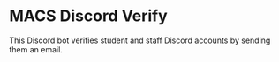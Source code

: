 # MACS Discord Verify

This Discord bot verifies student and staff Discord accounts by sending them an email.
